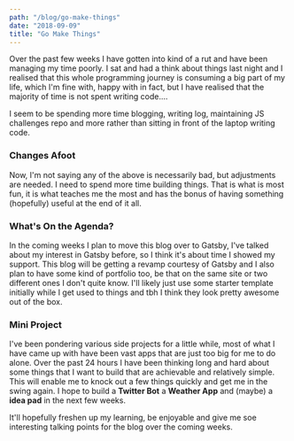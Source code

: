 ```yaml
---
path: "/blog/go-make-things"
date: "2018-09-09"
title: "Go Make Things"
---
```

Over the past few weeks I have gotten into kind of a rut and have been managing my time poorly. I sat and had a think about things last night and I realised that this whole programming journey is consuming a big part of my life, which I'm fine with, happy with in fact, but I have realised that the majority of time is not spent writing code....

I seem to be spending more time blogging, writing log, maintaining JS challenges repo and more rather than sitting in front of the laptop writing code.

### Changes Afoot

Now, I'm not saying any of the above is necessarily bad, but adjustments are needed. I need to spend more time building things. That is what is most fun, it is what teaches me the most and has the bonus of having something (hopefully) useful at the end of it all. 

### What's On the Agenda?

In the coming weeks I plan to move this blog over to Gatsby, I've talked about my interest in Gatsby before, so I think it's about time I showed my support. This blog will be getting a revamp courtesy of Gatsby and I also plan to have some kind of portfolio too, be that on the same site or two different ones I don't quite know. I'll likely just use some starter template initially while I get used to things and tbh I think they look pretty awesome out of the box.

### Mini Project

I've been pondering various side projects for a little while, most of what I have came up with have been vast apps that are just too big for me to do alone. Over the past 24 hours I have been thinking long and hard about some things that I want to build that are achievable and relatively simple. This will enable me to knock out a few things quickly and get me in the swing again. I hope to build a **Twitter Bot** a **Weather App** and (maybe) a **idea pad** in the next few weeks.

It'll hopefully freshen up my learning, be enjoyable and give me soe interesting talking points for the blog over the coming weeks.

